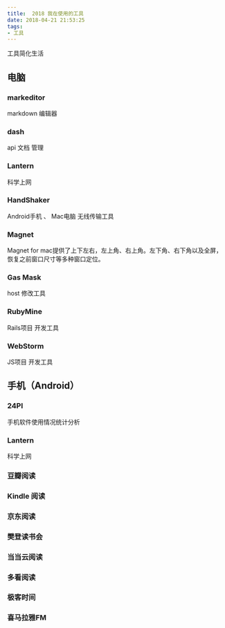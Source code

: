 ```yaml
---
title:  2018 我在使用的工具
date: 2018-04-21 21:53:25
tags: 
- 工具
---
```


工具简化生活
<!--more-->

## 电脑
### markeditor
markdown 编辑器

### dash
api 文档 管理

### Lantern
科学上网

### HandShaker
Android手机 、 Mac电脑 无线传输工具

### Magnet
Magnet for mac提供了上下左右，左上角、右上角。左下角、右下角以及全屏，恢复之前窗口尺寸等多种窗口定位。

### Gas Mask
host 修改工具

### RubyMine
Rails项目 开发工具

### WebStorm 
JS项目 开发工具

## 手机（Android）
### 24PI
手机软件使用情况统计分析

### Lantern
科学上网

### 豆瓣阅读

### Kindle 阅读

### 京东阅读

### 樊登读书会

### 当当云阅读

### 多看阅读

### 极客时间

### 喜马拉雅FM

